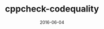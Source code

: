 ---
draft: false
date: "2016-06-04" 
title: "cppcheck-codequality"
summary: "Convert a CppCheck XML report to a GitLab-compatible Code Quality JSON report"
tags:
  - python
  - ci
  - cpp
authors: ["alex"]

# Featured image
# To use, place an image named `featured.jpg/png` in your page's folder.
# Placement options: 1 = Full column width, 2 = Out-set, 3 = Screen-width
# Focal point options: Smart, Center, TopLeft, Top, TopRight, Left, Right, BottomLeft, Bottom, BottomRight
# Set `preview_only` to `true` to just use the image for thumbnails.
image:
  placement: 1
  caption: ""
  focal_point: "Center"
  preview_only: false

# Optional external URL for project (replaces project detail page).
external_link: "https://pypi.org/project/cppcheck-codequality/"

# Does the project detail page use math formatting?
math: false
---